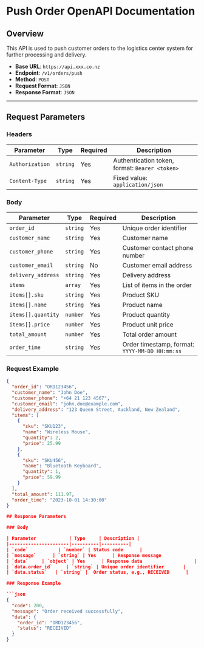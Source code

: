 # Push Order OpenAPI Documentation

## Overview
This API is used to push customer orders to the logistics center system for further processing and delivery.

- **Base URL**: `https://api.xxx.co.nz`
- **Endpoint**: `/v1/orders/push`
- **Method**: `POST`
- **Request Format**: `JSON`
- **Response Format**: `JSON`

---

## Request Parameters

### Headers

| Parameter         | Type     | Required | Description                          |
|-------------------|----------|----------|--------------------------------------|
| `Authorization`   | `string` | Yes      | Authentication token, format: `Bearer <token>` |
| `Content-Type`    | `string` | Yes      | Fixed value: `application/json`      |

### Body

| Parameter            | Type     | Required | Description                                      |
|----------------------|----------|----------|--------------------------------------------------|
| `order_id`           | `string` | Yes      | Unique order identifier                          |
| `customer_name`      | `string` | Yes      | Customer name                                   |
| `customer_phone`     | `string` | Yes      | Customer contact phone number                   |
| `customer_email`     | `string` | No       | Customer email address                          |
| `delivery_address`   | `string` | Yes      | Delivery address                                |
| `items`              | `array`  | Yes      | List of items in the order                      |
| `items[].sku`        | `string` | Yes      | Product SKU                                     |
| `items[].name`       | `string` | Yes      | Product name                                    |
| `items[].quantity`   | `number` | Yes      | Product quantity                                |
| `items[].price`      | `number` | Yes      | Product unit price                              |
| `total_amount`       | `number` | Yes      | Total order amount                              |
| `order_time`         | `string` | Yes      | Order timestamp, format: `YYYY-MM-DD HH:mm:ss` |

### Request Example

```json
{
  "order_id": "ORD123456",
  "customer_name": "John Doe",
  "customer_phone": "+64 21 123 4567",
  "customer_email": "john.doe@example.com",
  "delivery_address": "123 Queen Street, Auckland, New Zealand",
  "items": [
    {
      "sku": "SKU123",
      "name": "Wireless Mouse",
      "quantity": 2,
      "price": 25.99
    },
    {
      "sku": "SKU456",
      "name": "Bluetooth Keyboard",
      "quantity": 1,
      "price": 59.99
    }
  ],
  "total_amount": 111.97,
  "order_time": "2023-10-01 14:30:00"
}

## Response Parameters

### Body

| Parameter            | Type     | Description | 
|----------------------|----------|----------|
| `code`           | `number` | Status code      | 
| `message`      | `string` | Yes      | Response message             |
| `data`     | `object` | Yes      | Response data                   |
| `data.order_id`     | `string` | Unique order identifier       | 
| `data.status`   | `string` | 	Order status, e.g., RECEIVED      | 

### Response Example

```json
{
  "code": 200,
  "message": "Order received successfully",
  "data": {
    "order_id": "ORD123456",
    "status": "RECEIVED"
  }
}

